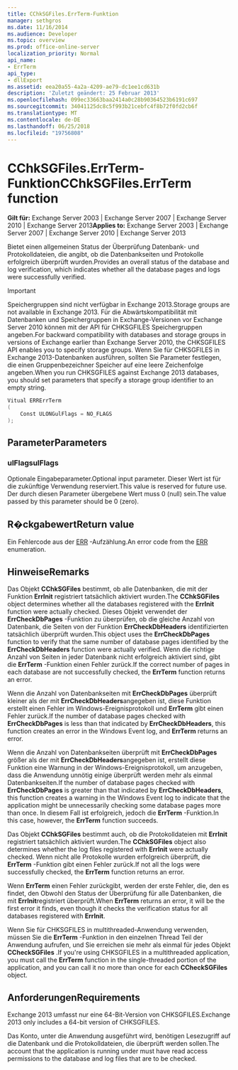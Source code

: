 ```yaml
---
title: CChkSGFiles.ErrTerm-Funktion
manager: sethgros
ms.date: 11/16/2014
ms.audience: Developer
ms.topic: overview
ms.prod: office-online-server
localization_priority: Normal
api_name:
- ErrTerm
api_type:
- dllExport
ms.assetid: eea20a55-4a2a-4209-ae79-dc1ee1cd631b
description: 'Zuletzt geändert: 25 Februar 2013'
ms.openlocfilehash: 099ec33663baa2414a0c28b90364523b6191c697
ms.sourcegitcommit: 34041125dc8c5f993b21cebfc4f8b72f0fd2cb6f
ms.translationtype: MT
ms.contentlocale: de-DE
ms.lasthandoff: 06/25/2018
ms.locfileid: "19756808"
---
```

# <a name="cchksgfileserrterm-function"></a><span data-ttu-id="a853e-103">CChkSGFiles.ErrTerm-Funktion</span><span class="sxs-lookup"><span data-stu-id="a853e-103">CChkSGFiles.ErrTerm function</span></span>
  
<span data-ttu-id="a853e-104">**Gilt für:** Exchange Server 2003 | Exchange Server 2007 | Exchange Server 2010 | Exchange Server 2013</span><span class="sxs-lookup"><span data-stu-id="a853e-104">**Applies to:** Exchange Server 2003 | Exchange Server 2007 | Exchange Server 2010 | Exchange Server 2013</span></span>
  
<span data-ttu-id="a853e-105">Bietet einen allgemeinen Status der Überprüfung Datenbank- und Protokolldateien, die angibt, ob die Datenbankseiten und Protokolle erfolgreich überprüft wurden.</span><span class="sxs-lookup"><span data-stu-id="a853e-105">Provides an overall status of the database and log verification, which indicates whether all the database pages and logs were successfully verified.</span></span>
  
> [!IMPORTANT]
> <span data-ttu-id="a853e-106">Speichergruppen sind nicht verfügbar in Exchange 2013.</span><span class="sxs-lookup"><span data-stu-id="a853e-106">Storage groups are not available in Exchange 2013.</span></span> <span data-ttu-id="a853e-107">Für die Abwärtskompatibilität mit Datenbanken und Speichergruppen in Exchange-Versionen vor Exchange Server 2010 können mit der API für CHKSGFILES Speichergruppen angeben.</span><span class="sxs-lookup"><span data-stu-id="a853e-107">For backward compatibility with databases and storage groups in versions of Exchange earlier than Exchange Server 2010, the CHKSGFILES API enables you to specify storage groups.</span></span> <span data-ttu-id="a853e-108">Wenn Sie für CHKSGFILES in Exchange 2013-Datenbanken ausführen, sollten Sie Parameter festlegen, die einen Gruppenbezeichner Speicher auf eine leere Zeichenfolge angeben.</span><span class="sxs-lookup"><span data-stu-id="a853e-108">When you run CHKSGFILES against Exchange 2013 databases, you should set parameters that specify a storage group identifier to an empty string.</span></span> 
  
```cs
Vitual ERRErrTerm 
(
    Const ULONGulFlags = NO_FLAGS
);

```

## <a name="parameters"></a><span data-ttu-id="a853e-109">Parameter</span><span class="sxs-lookup"><span data-stu-id="a853e-109">Parameters</span></span>

### <a name="ulflags"></a><span data-ttu-id="a853e-110">ulFlags</span><span class="sxs-lookup"><span data-stu-id="a853e-110">ulFlags</span></span>
  
<span data-ttu-id="a853e-111">Optionale Eingabeparameter.</span><span class="sxs-lookup"><span data-stu-id="a853e-111">Optional input parameter.</span></span> <span data-ttu-id="a853e-112">Dieser Wert ist für die zukünftige Verwendung reserviert.</span><span class="sxs-lookup"><span data-stu-id="a853e-112">This value is reserved for future use.</span></span> <span data-ttu-id="a853e-113">Der durch diesen Parameter übergebene Wert muss 0 (null) sein.</span><span class="sxs-lookup"><span data-stu-id="a853e-113">The value passed by this parameter should be 0 (zero).</span></span>
    
## <a name="return-value"></a><span data-ttu-id="a853e-114">R�ckgabewert</span><span class="sxs-lookup"><span data-stu-id="a853e-114">Return value</span></span>

<span data-ttu-id="a853e-115">Ein Fehlercode aus der [ERR](cchksgfiles-err-enumeration.md) -Aufzählung.</span><span class="sxs-lookup"><span data-stu-id="a853e-115">An error code from the [ERR](cchksgfiles-err-enumeration.md) enumeration.</span></span> 
  
## <a name="remarks"></a><span data-ttu-id="a853e-116">Hinweise</span><span class="sxs-lookup"><span data-stu-id="a853e-116">Remarks</span></span>

<span data-ttu-id="a853e-117">Das Objekt **CChkSGFiles** bestimmt, ob alle Datenbanken, die mit der Funktion **ErrInit** registriert tatsächlich aktiviert wurden.</span><span class="sxs-lookup"><span data-stu-id="a853e-117">The **CChkSGFiles** object determines whether all the databases registered with the **ErrInit** function were actually checked.</span></span> <span data-ttu-id="a853e-118">Dieses Objekt verwendet der **ErrCheckDbPages** -Funktion zu überprüfen, ob die gleiche Anzahl von Datenbank, die Seiten von der Funktion **ErrCheckDbHeaders** identifizierten tatsächlich überprüft wurden.</span><span class="sxs-lookup"><span data-stu-id="a853e-118">This object uses the **ErrCheckDbPages** function to verify that the same number of database pages identified by the **ErrCheckDbHeaders** function were actually verified.</span></span> <span data-ttu-id="a853e-119">Wenn die richtige Anzahl von Seiten in jeder Datenbank nicht erfolgreich aktiviert sind, gibt die **ErrTerm** -Funktion einen Fehler zurück.</span><span class="sxs-lookup"><span data-stu-id="a853e-119">If the correct number of pages in each database are not successfully checked, the **ErrTerm** function returns an error.</span></span> 
  
<span data-ttu-id="a853e-120">Wenn die Anzahl von Datenbankseiten mit **ErrCheckDbPages** überprüft kleiner als der mit **ErrCheckDbHeaders**angegeben ist, diese Funktion erstellt einen Fehler im Windows-Ereignisprotokoll und **ErrTerm** gibt einen Fehler zurück.</span><span class="sxs-lookup"><span data-stu-id="a853e-120">If the number of database pages checked with **ErrCheckDbPages** is less than that indicated by **ErrCheckDbHeaders**, this function creates an error in the Windows Event log, and **ErrTerm** returns an error.</span></span> 
  
<span data-ttu-id="a853e-121">Wenn die Anzahl von Datenbankseiten überprüft mit **ErrCheckDbPages** größer als der mit **ErrCheckDbHeaders**angegeben ist, erstellt diese Funktion eine Warnung in der Windows-Ereignisprotokoll, um anzugeben, dass die Anwendung unnötig einige überprüft werden mehr als einmal Datenbankseiten.</span><span class="sxs-lookup"><span data-stu-id="a853e-121">If the number of database pages checked with **ErrCheckDbPages** is greater than that indicated by **ErrCheckDbHeaders**, this function creates a warning in the Windows Event log to indicate that the application might be unnecessarily checking some database pages more than once.</span></span> <span data-ttu-id="a853e-122">In diesem Fall ist erfolgreich, jedoch die **ErrTerm** -Funktion.</span><span class="sxs-lookup"><span data-stu-id="a853e-122">In this case, however, the **ErrTerm** function succeeds.</span></span> 
  
<span data-ttu-id="a853e-123">Das Objekt **CChkSGFiles** bestimmt auch, ob die Protokolldateien mit **ErrInit** registriert tatsächlich aktiviert wurden.</span><span class="sxs-lookup"><span data-stu-id="a853e-123">The **CChkSGFiles** object also determines whether the log files registered with **ErrInit** were actually checked.</span></span> <span data-ttu-id="a853e-124">Wenn nicht alle Protokolle wurden erfolgreich überprüft, die **ErrTerm** -Funktion gibt einen Fehler zurück.</span><span class="sxs-lookup"><span data-stu-id="a853e-124">If not all the logs were successfully checked, the **ErrTerm** function returns an error.</span></span> 
  
<span data-ttu-id="a853e-125">Wenn **ErrTerm** einen Fehler zurückgibt, werden der erste Fehler, die, den es findet, den Obwohl den Status der Überprüfung für alle Datenbanken, die mit **ErrInit**registriert überprüft.</span><span class="sxs-lookup"><span data-stu-id="a853e-125">When **ErrTerm** returns an error, it will be the first error it finds, even though it checks the verification status for all databases registered with **ErrInit**.</span></span>
  
<span data-ttu-id="a853e-126">Wenn Sie für CHKSGFILES in multithreaded-Anwendung verwenden, müssen Sie die **ErrTerm** -Funktion in den einzelnen Thread Teil der Anwendung aufrufen, und Sie erreichen sie mehr als einmal für jedes Objekt **CCheckSGFiles** .</span><span class="sxs-lookup"><span data-stu-id="a853e-126">If you're using CHKSGFILES in a multithreaded application, you must call the **ErrTerm** function in the single-threaded portion of the application, and you can call it no more than once for each **CCheckSGFiles** object.</span></span> 
  
## <a name="requirements"></a><span data-ttu-id="a853e-127">Anforderungen</span><span class="sxs-lookup"><span data-stu-id="a853e-127">Requirements</span></span>

<span data-ttu-id="a853e-128">Exchange 2013 umfasst nur eine 64-Bit-Version von CHKSGFILES.</span><span class="sxs-lookup"><span data-stu-id="a853e-128">Exchange 2013 only includes a 64-bit version of CHKSGFILES.</span></span>
  
<span data-ttu-id="a853e-129">Das Konto, unter die Anwendung ausgeführt wird, benötigen Lesezugriff auf die Datenbank und die Protokolldateien, die überprüft werden sollen.</span><span class="sxs-lookup"><span data-stu-id="a853e-129">The account that the application is running under must have read access permissions to the database and log files that are to be checked.</span></span>
  

